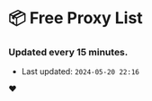 # :package: Free Proxy List
### Updated every 15 minutes.

- Last updated: `2024-05-20 22:16`

:heart:
